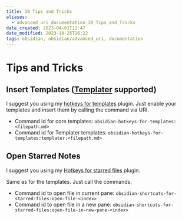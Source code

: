 ```yaml
---
title: 30 Tips and Tricks
aliases:
  - advanced_uri_documentation_30_Tips_and_Tricks
date_created: 2023-04-01T12:47
date_modified: 2023-10-25T16:22
tags: obsidian, obsidian/advanced_uri, documentation
---
```

# Tips and Tricks

## Insert Templates ([Templater](https://github.com/SilentVoid13/Templater) supported)

I suggest you using my [hotkeys for templates](https://github.com/Vinzent03/obsidian-hotkeys-for-templates) plugin. Just enable your templates and insert them by calling the command via URI.

- Command id for core templates: `obsidian-hotkeys-for-templates:<filepath.md>`
- Command id for Templater templates: `obsidian-hotkeys-for-templates:templater:<filepath.md>`

## Open Starred Notes

I suggest you using my [Hotkeys for starred files](https://github.com/Vinzent03/obsidian-shortcuts-for-starred-files) plugin.

Same as for the templates. Just call the commands.

- Command id to open file in current pane: `obsidian-shortcuts-for-starred-files:open-file-<index>`
- Command id to open file in a new pane: `obsidian-shortcuts-for-starred-files:open-file-in-new-pane-<index>`

